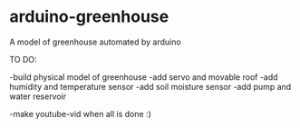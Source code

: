 # arduino-greenhouse
A model of greenhouse automated by arduino 

TO DO:

-build physical model of greenhouse
-add servo and movable roof
-add humidity and temperature sensor
-add soil moisture sensor
-add pump and water reservoir

-make youtube-vid when all is done :)
